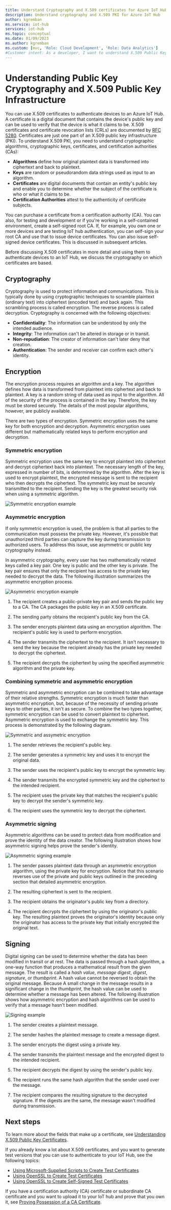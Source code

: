 ```yaml
---
title: Understand Cryptography and X.509 certificates for Azure IoT Hub | Microsoft Docs
description: Understand cryptography and X.509 PKI for Azure IoT Hub
author: kgremban
ms.service: iot-hub
services: iot-hub
ms.topic: conceptual
ms.date: 01/09/2023
ms.author: kgremban
ms.custom: [mvc, 'Role: Cloud Development', 'Role: Data Analytics']
#Customer intent: As a developer, I want to understand X.509 Public Key Infrastructure (PKI) and public key cryptography so I can use X.509 certificates to authenticate devices to an IoT hub.
---
```


# Understanding Public Key Cryptography and X.509 Public Key Infrastructure

You can use X.509 certificates to authenticate devices to an Azure IoT Hub. A certificate is a digital document that contains the device's public key and can be used to verify that the device is what it claims to be. X.509 certificates and certificate revocation lists (CRLs) are documented by [RFC 5280](https://tools.ietf.org/html/rfc5280). Certificates are just one part of an X.509 public key infrastructure (PKI). To understand X.509 PKI, you need to understand cryptographic algorithms, cryptographic keys, certificates, and certification authorities (CAs):

* **Algorithms** define how original plaintext data is transformed into ciphertext and back to plaintext.
* **Keys** are random or pseudorandom data strings used as input to an algorithm.
* **Certificates** are digital documents that contain an entity's public key and enable you to determine whether the subject of the certificate is who or what it claims to be.
* **Certification Authorities** attest to the authenticity of certificate subjects.

You can purchase a certificate from a certification authority (CA). You can also, for testing and development or if you're working in a self-contained environment, create a self-signed root CA. If, for example, you own one or more devices and are testing IoT hub authentication, you can self-sign your root CA and use that to issue device certificates. You can also issue self-signed device certificates. This is discussed in subsequent articles.

Before discussing X.509 certificates in more detail and using them to authenticate devices to an IoT Hub, we discuss the cryptography on which certificates are based.

## Cryptography

Cryptography is used to protect information and communications. This is typically done by using cryptographic techniques to scramble plaintext (ordinary text) into ciphertext (encoded text) and back again. This scrambling process is called encryption. The reverse process is called decryption. Cryptography is concerned with the following objectives:

* **Confidentiality**: The information can be understood by only the intended audience.
* **Integrity**: The information can't be altered in storage or in transit.
* **Non-repudiation**: The creator of information can't later deny that creation.
* **Authentication**: The sender and receiver can confirm each other's identity.

## Encryption

The encryption process requires an algorithm and a key. The algorithm defines how data is transformed from plaintext into ciphertext and back to plaintext. A key is a random string of data used as input to the algorithm. All of the security of the process is contained in the key. Therefore, the key must be stored securely. The details of the most popular algorithms, however, are publicly available.

There are two types of encryption. Symmetric encryption uses the same key for both encryption and decryption. Asymmetric encryption uses different but mathematically related keys to perform encryption and decryption.

### Symmetric encryption

Symmetric encryption uses the same key to encrypt plaintext into ciphertext and decrypt ciphertext back into plaintext. The necessary length of the key, expressed in number of bits, is determined by the algorithm. After the key is used to encrypt plaintext, the encrypted message is sent to the recipient who then decrypts the ciphertext. The symmetric key must be securely transmitted to the recipient. Sending the key is the greatest security risk when using a symmetric algorithm.

![Symmetric encryption example](media/iot-hub-x509-certificate-concepts/symmetric-keys.png)

### Asymmetric encryption

If only symmetric encryption is used, the problem is that all parties to the communication must possess the private key. However, it's possible that unauthorized third parties can capture the key during transmission to authorized users. To address this issue, use asymmetric or public key cryptography instead.

In asymmetric cryptography, every user has two mathematically related keys called a key pair. One key is public and the other key is private. The key pair ensures that only the recipient has access to the private key needed to decrypt the data. The following illustration summarizes the asymmetric encryption process.

![Asymmetric encryption example](media/iot-hub-x509-certificate-concepts/asymmetric-keys.png)

1. The recipient creates a public-private key pair and sends the public key to a CA. The CA packages the public key in an X.509 certificate.

1. The sending party obtains the recipient's public key from the CA.

1. The sender encrypts plaintext data using an encryption algorithm. The recipient's public key is used to perform encryption.

1. The sender transmits the ciphertext to the recipient. It isn't necessary to send the key because the recipient already has the private key needed to decrypt the ciphertext.

1. The recipient decrypts the ciphertext by using the specified asymmetric algorithm and the private key.

### Combining symmetric and asymmetric encryption

Symmetric and asymmetric encryption can be combined to take advantage of their relative strengths. Symmetric encryption is much faster than asymmetric encryption, but, because of the necessity of sending private keys to other parties, it isn't as secure. To combine the two types together, symmetric encryption can be used to convert plaintext to ciphertext. Asymmetric encryption is used to exchange the symmetric key. This process is demonstrated by the following diagram.

![Symmetric and assymetric encryption](media/iot-hub-x509-certificate-concepts/symmetric-asymmetric-encryption.png)

1. The sender retrieves the recipient's public key.

1. The sender generates a symmetric key and uses it to encrypt the original data.

1. The sender uses the recipient's public key to encrypt the symmetric key.

1. The sender transmits the encrypted symmetric key and the ciphertext to the intended recipient.

1. The recipient uses the private key that matches the recipient's public key to decrypt the sender's symmetric key.

1. The recipient uses the symmetric key to decrypt the ciphertext.

### Asymmetric signing

Asymmetric algorithms can be used to protect data from modification and prove the identity of the data creator. The following illustration shows how asymmetric signing helps prove the sender's identity.

![Asymmetric signing example](media/iot-hub-x509-certificate-concepts/asymmetric-signing.png)

1. The sender passes plaintext data through an asymmetric encryption algorithm, using the private key for encryption. Notice that this scenario reverses use of the private and public keys outlined in the preceding section that detailed asymmetric encryption.

1. The resulting ciphertext is sent to the recipient.

1. The recipient obtains the originator's public key from a directory.

1. The recipient decrypts the ciphertext by using the originator's public key. The resulting plaintext proves the originator's identity because only the originator has access to the private key that initially encrypted the original text.

## Signing

Digital signing can be used to determine whether the data has been modified in transit or at rest. The data is passed through a hash algorithm, a one-way function that produces a mathematical result from the given message. The result is called a *hash value*, *message digest*, *digest*, *signature*, or *thumbprint*. A hash value cannot be reversed to obtain the original message. Because A small change in the message results in a significant change in the *thumbprint*, the hash value can be used to determine whether a message has been altered. The following illustration shows how asymmetric encryption and hash algorithms can be used to verify that a message hasn't been modified.

![Signing example](media/iot-hub-x509-certificate-concepts/signing.png)

1. The sender creates a plaintext message.

1. The sender hashes the plaintext message to create a message digest.

1. The sender encrypts the digest using a private key.

1. The sender transmits the plaintext message and the encrypted digest to the intended recipient.

1. The recipient decrypts the digest by using the sender's public key.

1. The recipient runs the same hash algorithm that the sender used over the message.

1. The recipient compares the resulting signature to the decrypted signature. If the digests are the same, the message wasn't modified during transmission.

## Next steps

To learn more about the fields that make up a certificate, see [Understanding X.509 Public Key Certificates](tutorial-x509-certificates.md).

If you already know a lot about X.509 certificates, and you want to generate test versions that you can use to authenticate to your IoT Hub, see the following topics:

* [Using Microsoft-Supplied Scripts to Create Test Certificates](tutorial-x509-scripts.md)
* [Using OpenSSL to Create Test Certificates](tutorial-x509-openssl.md)
* [Using OpenSSL to Create Self-Signed Test Certificates](tutorial-x509-self-sign.md)

If you have a certification authority (CA) certificate or subordinate CA certificate and you want to upload it to your IoT hub and prove that you own it, see [Proving Possession of a CA Certificate](tutorial-x509-prove-possession.md).
